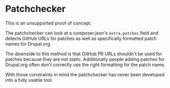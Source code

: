 # Patchchecker

This is an unsupported proof of concept.

The patchchecker can look at a composer.json's `extra.patches` field and
detects GitHub URLs for patches as well as specifically formatted patch
names for Drupal.org.

The downside to this method is that GitHub PR URLs shouldn't be used for
patches because they are not static. Additionally people adding patches
for Drupal.org often don't correctly use the right formatting for the
patch name.

With those constraints in mind the patchchecker has never been developed
into a fully usable tool.
